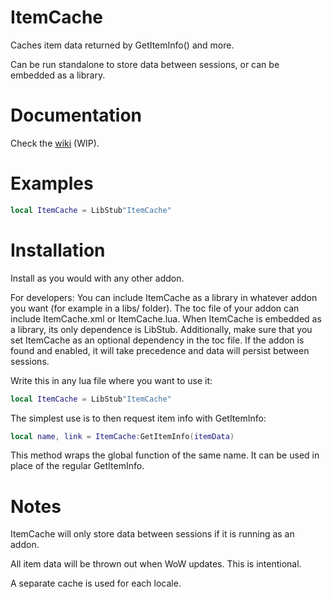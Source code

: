 # ItemCache

Caches item data returned by GetItemInfo() and more.

Can be run standalone to store data between sessions, or can be embedded as a library.



# Documentation

Check the [wiki](https://github.com/Anonomit/ItemCache/wiki) (WIP).




# Examples

``` lua
local ItemCache = LibStub"ItemCache"


```


# Installation

Install as you would with any other addon.

For developers:
You can include ItemCache as a library in whatever addon you want (for example in a libs/ folder). The toc file of your addon can include ItemCache.xml or ItemCache.lua. When ItemCache is embedded as a library, its only dependence is LibStub. Additionally, make sure that you set ItemCache as an optional dependency in the toc file. If the addon is found and enabled, it will take precedence and data will persist between sessions.


Write this in any lua file where you want to use it:

``` lua
local ItemCache = LibStub"ItemCache"
```

The simplest use is to then request item info with GetItemInfo:

``` lua
local name, link = ItemCache:GetItemInfo(itemData)
```

This method wraps the global function of the same name. It can be used in place of the regular GetItemInfo.


# Notes

ItemCache will only store data between sessions if it is running as an addon.

All item data will be thrown out when WoW updates. This is intentional.

A separate cache is used for each locale.
